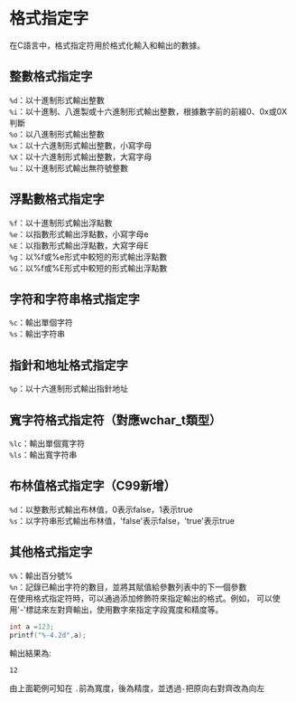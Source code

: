 # 格式指定字  
在C語言中，格式指定符用於格式化輸入和輸出的數據。  
## 整數格式指定字
`%d`：以十進制形式輸出整數  
`%i`：以十進制、八進製或十六進制形式輸出整數，根據數字前的前綴0、0x或0X判斷  
`%o`：以八進制形式輸出整數  
`%x`：以十六進制形式輸出整數，小寫字母  
`%X`：以十六進制形式輸出整數，大寫字母  
`%u`：以十進制形式輸出無符號整數  
##  浮點數格式指定字  
`%f`：以十進制形式輸出浮點數  
`%e`：以指數形式輸出浮點數，小寫字母e  
`%E`：以指數形式輸出浮點數，大寫字母E  
`%g`：以%f或%e形式中較短的形式輸出浮點數  
`%G`：以%f或%E形式中較短的形式輸出浮點數  
##  字符和字符串格式指定字  
`%c`：輸出單個字符  
`%s`：輸出字符串  
##  指針和地址格式指定字  
`%p`：以十六進制形式輸出指針地址  
## 寬字符格式指定符（對應wchar_t類型）  
`%lc`：輸出單個寬字符  
`%ls`：輸出寬字符串  
## 布林值格式指定字（C99新增）  
`%d`：以整數形式輸出布林值，0表示false，1表示true  
`%s`：以字符串形式輸出布林值，'false'表示false，'true'表示true  
## 其他格式指定字  
`%%`：輸出百分號%  
`%n`：記錄已輸出字符的數目，並將其賦值給參數列表中的下一個參數  
在使用格式指定符時，可以通過添加修飾符來指定輸出的格式。例如，
可以使用'-'標誌來左對齊輸出，使用數字來指定字段寬度和精度等。
```C  
int a =123;  
printf("%-4.2d",a);  
```  
輸出結果為:  
```  
12  
```  
由上面範例可知在 `.`前為寬度，後為精度，並透過`-`把原向右對齊改為向左  
